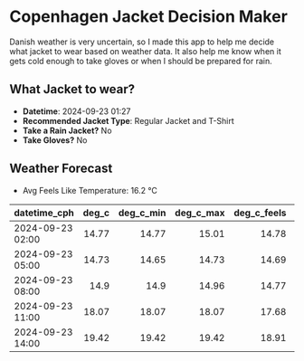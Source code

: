 
# Copenhagen Jacket Decision Maker

Danish weather is very uncertain, so I made this app to help me decide what jacket to wear based on weather data. 
It also help me know when it gets cold enough to take gloves or when I should be prepared for rain.

## What Jacket to wear?

- **Datetime**: 2024-09-23 01:27
- **Recommended Jacket Type**: Regular Jacket and T-Shirt
- **Take a Rain Jacket?** No
- **Take Gloves?** No

## Weather Forecast
- Avg Feels Like Temperature: 16.2 °C

| datetime_cph     |   deg_c |   deg_c_min |   deg_c_max |   deg_c_feels | weather   | wind   | rain   |
|:-----------------|--------:|------------:|------------:|--------------:|:----------|:-------|:-------|
| 2024-09-23 02:00 |   14.77 |       14.77 |       15.01 |         14.78 | Clear     | Low    | None   |
| 2024-09-23 05:00 |   14.73 |       14.65 |       14.73 |         14.69 | Clear     | Low    | None   |
| 2024-09-23 08:00 |   14.9  |       14.9  |       14.96 |         14.77 | Clouds    | Low    | None   |
| 2024-09-23 11:00 |   18.07 |       18.07 |       18.07 |         17.68 | Clouds    | Low    | None   |
| 2024-09-23 14:00 |   19.42 |       19.42 |       19.42 |         18.91 | Clouds    | Low    | None   |
        